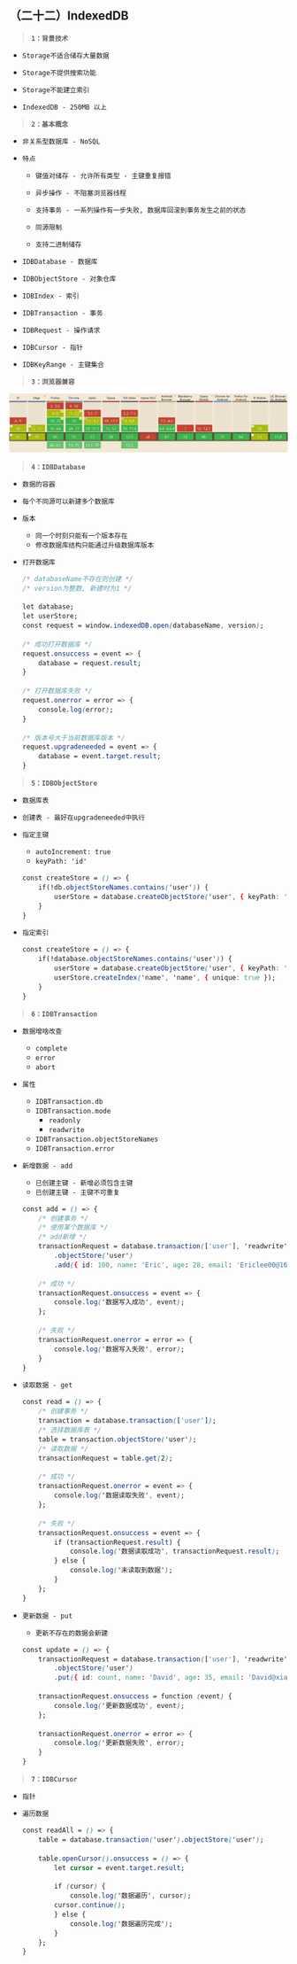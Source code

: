##  （二十二）IndexedDB

> **`1：背景技术`**
- `Storage不适合储存大量数据`

- `Storage不提供搜索功能`

- `Storage不能建立索引`

- `IndexedDB - 250MB 以上`

> **`2：基本概念`**
- `非关系型数据库 - NoSQL`

- `特点`

	- `键值对储存 - 允许所有类型 - 主键重复报错`

	- `异步操作 - 不阻塞浏览器线程`

	- `支持事务 - 一系列操作有一步失败, 数据库回滚到事务发生之前的状态`

	- `同源限制`

	- `支持二进制储存`

- `IDBDatabase - 数据库`

- `IDBObjectStore - 对象仓库`

- `IDBIndex - 索引`

- `IDBTransaction - 事务`

- `IDBRequest - 操作请求`

- `IDBCursor - 指针`

- `IDBKeyRange - 主键集合`

> **`3：浏览器兼容`**

![image](./indexedDB.jpg)

> **`4：IDBDatabase`**
- `数据的容器`

- `每个不同源可以新建多个数据库`

- `版本`
	- `同一个时刻只能有一个版本存在`
	- `修改数据库结构只能通过升级数据库版本`

- `打开数据库`
	```css
	/* databaseName不存在则创建 */
	/* version为整数, 新建时为1 */

	let database;
	let userStore;
	const request = window.indexedDB.open(databaseName, version);

	/* 成功打开数据库 */
	request.onsuccess = event => {
        database = request.result;
	}

	/* 打开数据库失败 */
	request.onerror = error => {
        console.log(error);
	}

	/* 版本号大于当前数据库版本 */
	request.upgradeneeded = event => {
        database = event.target.result;
	}
	```

> **`5：IDBObjectStore`**
- `数据库表`

- `创建表 - 最好在upgradeneeded中执行`

- `指定主键`
	- `autoIncrement: true`
	- `keyPath: 'id'`

	```css
	const createStore = () => {
        if(!db.objectStoreNames.contains('user')) {
            userStore = database.createObjectStore('user', { keyPath: 'id' });
        }
	}
	```
- `指定索引`
	```css
	const createStore = () => {
        if(!database.objectStoreNames.contains('user')) {
	        userStore = database.createObjectStore('user', { keyPath: 'id' });
	        userStore.createIndex('name', 'name', { unique: true });
	    }
	}
	```

> **`6：IDBTransaction`**

- `数据增啥改查`

	- `complete`
	- `error`
	- `abort`

- `属性`

	- `IDBTransaction.db`
	- `IDBTransaction.mode`
		- `readonly`
		- `readwrite`
	- `IDBTransaction.objectStoreNames`
	- `IDBTransaction.error`

- `新增数据 - add`
	- `已创建主键 - 新增必须包含主键`
	- `已创建主键 - 主键不可重复`

	```css
	const add = () => {
	    /* 创建事务 */
	    /* 使用某个数据库 */
	    /* add新增 */
	    transactionRequest = database.transaction(['user'], 'readwrite')
	        .objectStore('user')
	        .add({ id: 100, name: 'Eric', age: 28, email: 'Ericlee00@163.com' });

	    /* 成功 */
	    transactionRequest.onsuccess = event => {
	        console.log('数据写入成功', event);
	    };

	    /* 失败 */
	    transactionRequest.onerror = error => {
	        console.log('数据写入失败', error);
	    }
	}
	```

- `读取数据 - get`

	```css
	const read = () => {
        /* 创建事务 */
        transaction = database.transaction(['user']);
        /* 选择数据库表 */
        table = transaction.objectStore('user');
        /* 读取数据 */
	    transactionRequest = table.get(2);

	    /* 成功 */
	    transactionRequest.onerror = event => {
            console.log('数据读取失败', event);
		};

	    /* 失败 */
        transactionRequest.onsuccess = event => {
            if (transactionRequest.result) {
                console.log('数据读取成功', transactionRequest.result);
            } else {
                console.log('未读取到数据');
            }
        };
	}
	```

- `更新数据 - put`
	- `更新不存在的数据会新建`

	```css
	const update = () => {
        transactionRequest = database.transaction(['user'], 'readwrite')
            .objectStore('user')
            .put({ id: count, name: 'David', age: 35, email: 'David@xiakedao.com' });

        transactionRequest.onsuccess = function (event) {
            console.log('更新数据成功', event);
        };

        transactionRequest.onerror = error => {
            console.log('更新数据失败', error);
        }
    }
	```

> **`7：IDBCursor`**
- `指针`

- `遍历数据`
	```css
	const readAll = () => {
        table = database.transaction('user').objectStore('user');

        table.openCursor().onsuccess = () => {
            let cursor = event.target.result;

            if (cursor) {
                console.log('数据遍历', cursor);
            cursor.continue();
            } else {
                console.log('数据遍历完成');
            }
        };
    }
	```
